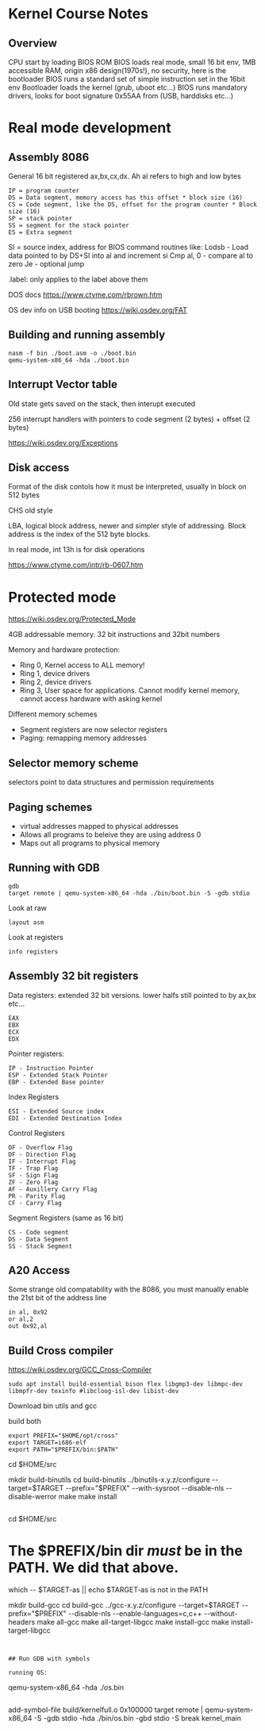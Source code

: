 # Kernel Course Notes

## Overview

CPU start by loading BIOS ROM
BIOS loads real mode, small 16 bit env, 1MB accessible RAM, origin x86 design(1970s!), no security, here is the bootloader
BIOS runs a standard set of simple instruction set in the 16bit env
Bootloader loads the kernel (grub, uboot etc…)
BIOS runs mandatory drivers, looks for boot signature 0x55AA from (USB, harddisks etc…)

# Real mode development

## Assembly 8086
General 16 bit registered ax,bx,cx,dx. Ah al refers to high and low bytes
```
IP = program counter
DS = Data segment, memory access has this offset * block size (16)
CS = Code segment, like the DS, offset for the program counter * Block size (16)
SP = stack pointer
SS = segment for the stack pointer
ES = Extra segment
```

SI = source index, address for BIOS command routines like:
Lodsb - Load data  pointed to by DS+SI into al and increment si
Cmp al, 0 - compare al to zero
Je - optional jump

.label: only applies to the label above them

DOS docs https://www.ctyme.com/rbrown.htm

OS dev info on USB booting https://wiki.osdev.org/FAT

## Building and running assembly
```
nasm -f bin ./boot.asm -o ./boot.bin
qemu-system-x86_64 -hda ./boot.bin
```

## Interrupt Vector table
Old state gets saved on the stack, then interupt executed

256 interrupt handlers with pointers to code segment (2 bytes) + offset (2 bytes)

https://wiki.osdev.org/Exceptions

## Disk access

Format of the disk contols how it must be interpreted, usually in block on 512 bytes

CHS old style 

LBA, logical block address, newer and simpler style of addressing. Block address is the index of the 512 byte blocks.

In real mode, int 13h is for disk operations

https://www.ctyme.com/intr/rb-0607.htm

# Protected mode

https://wiki.osdev.org/Protected_Mode

4GB addressable memory. 32 bit instructions and 32bit numbers

Memory and hardware protection:
 - Ring 0, Kernel access to ALL memory!
 - Ring 1, device drivers
 - Ring 2, device drivers
 - Ring 3, User space for applications. Cannot modify kernel memory, cannot access hardware with asking kernel

 Different memory schemes
 - Segment registers are now selector registers
 - Paging: remapping memory addresses

 ## Selector memory scheme

 selectors point to data structures and permission requirements

 ## Paging schemes

 - virtual addresses mapped to physical addresses
 - Allows all programs to beleive they are using address 0
 - Maps out all programs to physical memory

 ## Running with GDB

```
gdb
target remote | qemu-system-x86_64 -hda ./bin/boot.bin -S -gdb stdio
```
Look at raw 
```
layout asm
```
Look at registers
```
info registers
```


## Assembly 32 bit registers

Data registers: extended 32 bit versions. lower halfs still pointed to by ax,bx etc...
```
EAX
EBX
ECX
EDX
```
Pointer registers:
```
IP - Instruction Pointer
ESP - Extended Stack Pointer
EBP - Extended Base pointer
```
Index Registers
```
ESI - Extended Source index
EDI - Extended Destination Index
```
Control Registers
```
OF - Overflow Flag
DF - Direction Flag
IF - Interrupt Flag
TF - Trap Flag
SF - Sign Flag
ZF - Zero Flag
AF - Auxillery Carry Flag
PR - Parity Flag
CF - Carry Flag
```
Segment Registers (same as 16 bit)
```
CS - Code segment
DS - Data Segment
SS - Stack Segment
```

## A20 Access

Some strange old compatability with the 8086, you must manually enable the 21st bit of the address line

```
in al, 0x92
or al,2
out 0x92,al
```

## Build Cross compiler

https://wiki.osdev.org/GCC_Cross-Compiler

```
sudo apt install build-essential bison flex libgmp3-dev libmpc-dev libmpfr-dev texinfo #libcloog-isl-dev libist-dev
```

Download bin utils and gcc

build both
```
export PREFIX="$HOME/opt/cross"
export TARGET=i686-elf
export PATH="$PREFIX/bin:$PATH"
```
cd $HOME/src
 
mkdir build-binutils
cd build-binutils
../binutils-x.y.z/configure --target=$TARGET --prefix="$PREFIX" --with-sysroot --disable-nls --disable-werror
make
make install
```
```
cd $HOME/src
 
# The $PREFIX/bin dir _must_ be in the PATH. We did that above.
which -- $TARGET-as || echo $TARGET-as is not in the PATH
 
mkdir build-gcc
cd build-gcc
../gcc-x.y.z/configure --target=$TARGET --prefix="$PREFIX" --disable-nls --enable-languages=c,c++ --without-headers
make all-gcc
make all-target-libgcc
make install-gcc
make install-target-libgcc
```


## Run GDB with symbols

running OS:
```
qemu-system-x86_64 -hda ./os.bin
```

```
add-symbol-file build/kernelfull.o 0x100000
target remote | qemu-system-x86_64 -S -gdb stdio -hda ./bin/os.bin -gbd stdio -S
break kernel_main
```